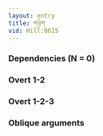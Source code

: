 ```yaml
---
layout: entry
title: གཉེག་
vid: Hill:0615
---
```

### Dependencies (N = 0)


### Overt 1-2


### Overt 1-2-3


### Oblique arguments
